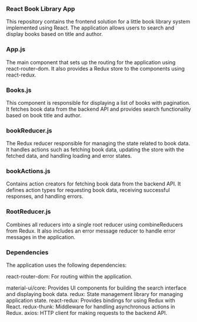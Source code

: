 
### React Book Library App ###
This repository contains the frontend solution for a little book library system implemented using React. The application allows users to search and display books based on title and author.
### App.js ###
The main component that sets up the routing for the application using react-router-dom. It also provides a Redux store to the components using react-redux.

### Books.js ### 
This component is responsible for displaying a list of books with pagination. It fetches book data from the backend API and provides search functionality based on book title and author.

### bookReducer.js ###
The Redux reducer responsible for managing the state related to book data. It handles actions such as fetching book data, updating the store with the fetched data, and handling loading and error states.

### bookActions.js ###
Contains action creators for fetching book data from the backend API. It defines action types for requesting book data, receiving successful responses, and handling errors.

### RootReducer.js ###
Combines all reducers into a single root reducer using combineReducers from Redux. It also includes an error message reducer to handle error messages in the application.

### Dependencies ###
The application uses the following dependencies:

react-router-dom: For routing within the application.

material-ui/core: Provides UI components for building the search interface and displaying book data.
redux: State management library for managing application state.
react-redux: Provides bindings for using Redux with React.
redux-thunk: Middleware for handling asynchronous actions in Redux.
axios: HTTP client for making requests to the backend API.
